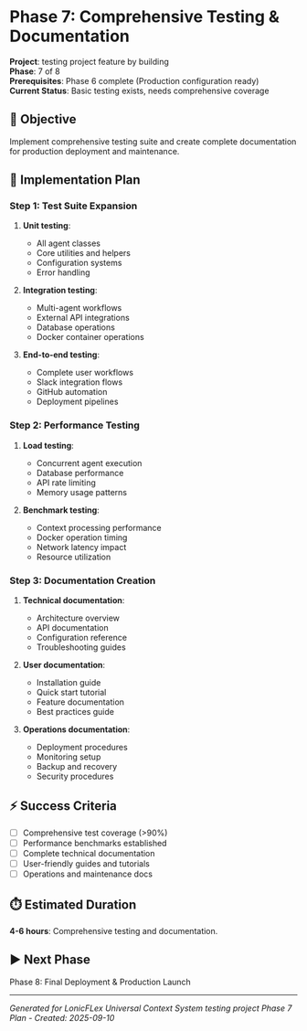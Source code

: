 # Phase 7: Comprehensive Testing & Documentation

**Project**: testing project feature by building  
**Phase**: 7 of 8  
**Prerequisites**: Phase 6 complete (Production configuration ready)  
**Current Status**: Basic testing exists, needs comprehensive coverage  

## 🎯 Objective

Implement comprehensive testing suite and create complete documentation for production deployment and maintenance.

## 🔧 Implementation Plan

### Step 1: Test Suite Expansion
1. **Unit testing**:
   - All agent classes
   - Core utilities and helpers
   - Configuration systems
   - Error handling

2. **Integration testing**:
   - Multi-agent workflows
   - External API integrations
   - Database operations
   - Docker container operations

3. **End-to-end testing**:
   - Complete user workflows
   - Slack integration flows
   - GitHub automation
   - Deployment pipelines

### Step 2: Performance Testing
1. **Load testing**:
   - Concurrent agent execution
   - Database performance
   - API rate limiting
   - Memory usage patterns

2. **Benchmark testing**:
   - Context processing performance
   - Docker operation timing
   - Network latency impact
   - Resource utilization

### Step 3: Documentation Creation
1. **Technical documentation**:
   - Architecture overview
   - API documentation
   - Configuration reference
   - Troubleshooting guides

2. **User documentation**:
   - Installation guide
   - Quick start tutorial
   - Feature documentation
   - Best practices guide

3. **Operations documentation**:
   - Deployment procedures
   - Monitoring setup
   - Backup and recovery
   - Security procedures

## ⚡ Success Criteria

- [ ] Comprehensive test coverage (>90%)
- [ ] Performance benchmarks established
- [ ] Complete technical documentation
- [ ] User-friendly guides and tutorials
- [ ] Operations and maintenance docs

## ⏱️ Estimated Duration

**4-6 hours**: Comprehensive testing and documentation.

## ▶️ Next Phase

Phase 8: Final Deployment & Production Launch

---

*Generated for LonicFLex Universal Context System testing project*
*Phase 7 Plan - Created: 2025-09-10*